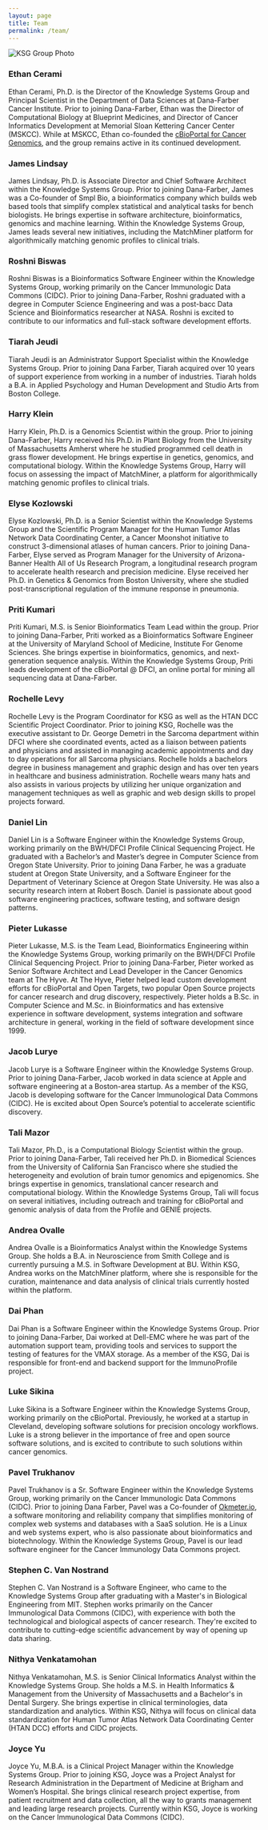 ```yaml
---
layout: page
title: Team
permalink: /team/
---
```


<img src="/knowledge-systems/assets/images/zoom1.png" alt="KSG Group Photo">

### Ethan Cerami
Ethan Cerami, Ph.D. is the Director of the Knowledge Systems Group and Principal Scientist in the Department of Data Sciences at Dana-Farber Cancer Institute. Prior to joining Dana-Farber, Ethan was the Director of Computational Biology at Blueprint Medicines, and Director of Cancer Informatics Development at Memorial Sloan Kettering Cancer Center (MSKCC).  While at MSKCC, Ethan co-founded the <a href="http://cbioportal.org">cBioPortal for Cancer Genomics</a>, and the group remains active in its continued development.

### James Lindsay
James Lindsay, Ph.D. is Associate Director and Chief Software Architect within the Knowledge Systems Group.  Prior to joining Dana-Farber, James was a Co-founder of Smpl Bio, a bioinformatics company which builds web based tools that simplify complex statistical and analytical tasks for bench biologists.  He brings expertise in software architecture, bioinformatics, genomics and machine learning.  Within the Knowledge Systems Group, James leads several new initiatives, including the MatchMiner platform for algorithmically matching genomic profiles to clinical trials.

### Roshni Biswas
Roshni Biswas is a Bioinformatics Software Engineer within the Knowledge Systems Group, working primarily on the Cancer Immunologic Data Commons (CIDC).  Prior to joining Dana-Farber, Roshni graduated with a degree in Computer Science Engineering and was a post-bacc Data Science and Bioinformatics researcher at NASA.  Roshni is excited to contribute to our informatics and full-stack software development efforts.

### Tiarah Jeudi
Tiarah Jeudi is an Administrator Support Specialist within the Knowledge Systems Group. Prior to joining Dana Farber, Tiarah acquired over 10 years of support experience from working in a number of industries. Tiarah holds a B.A. in Applied Psychology and Human Development and Studio Arts from Boston College.

### Harry Klein
Harry Klein, Ph.D. is a Genomics Scientist within the group. Prior to joining Dana-Farber, Harry received his Ph.D. in Plant Biology from the University of Massachusetts Amherst where he studied programmed cell death in grass flower development. He brings expertise in genetics, genomics, and computational biology. Within the Knowledge Systems Group, Harry will focus on assessing the impact of MatchMiner, a platform for algorithmically matching genomic profiles to clinical trials. 

### Elyse Kozlowski
Elyse Kozlowski, Ph.D. is a Senior Scientist within the Knowledge Systems Group and the Scientific Program Manager for the Human Tumor Atlas Network Data Coordinating Center, a Cancer Moonshot initiative to construct 3-dimensional atlases of human cancers. Prior to joining Dana-Farber, Elyse served as Program Manager for the University of Arizona-Banner Health All of Us Research Program, a longitudinal research program to accelerate health research and precision medicine. Elyse received her Ph.D. in Genetics & Genomics from Boston University, where she studied post-transcriptional regulation of the immune response in pneumonia.

### Priti Kumari
Priti Kumari, M.S. is Senior Bioinformatics Team Lead within the group.  Prior to joining Dana-Farber, Priti worked as a Bioinformatics Software Engineer at the University of Maryland School of Medicine, Institute For Genome Sciences.  She brings expertise in bioinformatics, genomics, and next-generation sequence analysis.  Within the Knowledge Systems Group, Priti leads development of the cBioPortal @ DFCI, an online portal for mining all sequencing data at Dana-Farber.

### Rochelle Levy
Rochelle Levy is the Program Coordinator for KSG as well as the HTAN DCC Scientific Project Coordinator. Prior to joining KSG, Rochelle was the executive assistant to Dr. George Demetri in the Sarcoma department within DFCI where she coordinated events, acted as a liaison between patients and physicians and assisted in managing academic appointments and day to day operations for all Sarcoma physicians. Rochelle holds a bachelors degree in business management and graphic design and has over ten years in healthcare and business administration. Rochelle wears many hats and also assists in various projects by utilizing her unique organization and management techniques as well as graphic and web design skills to propel projects forward.

### Daniel Lin
Daniel Lin is a Software Engineer within the Knowledge Systems Group, working primarily on the BWH/DFCI Profile Clinical Sequencing Project.  He graduated with a Bachelor’s and Master’s degree in Computer Science from Oregon State University. Prior to joining Dana Farber, he was a graduate student at Oregon State University, and a Software Engineer for the Department of Veterinary Science at Oregon State University. He was also a security research intern at Robert Bosch. Daniel is passionate about good software engineering practices, software testing, and software design patterns.

### Pieter Lukasse
Pieter Lukasse, M.S. is the Team Lead, Bioinformatics Engineering within the Knowledge Systems Group, working primarily on the BWH/DFCI Profile Clinical Sequencing Project.  Prior to joining Dana-Farber, Pieter worked as Senior Software Architect and Lead Developer in the Cancer Genomics team at The Hyve. At The Hyve, Pieter helped lead custom development efforts for cBioPortal and Open Targets, two popular Open Source projects for cancer research and drug discovery, respectively. Pieter holds a B.Sc. in Computer Science and M.Sc. in Bioinformatics and has extensive experience in software development, systems integration and software architecture in general, working in the field of software development since 1999.

### Jacob Lurye
Jacob Lurye is a Software Engineer within the Knowledge Systems Group. Prior to joining Dana-Farber, Jacob worked in data science at Apple and software engineering at a Boston-area startup. As a member of the KSG, Jacob is developing software for the Cancer Immunological Data Commons (CIDC). He is excited about Open Source’s potential to accelerate scientific discovery. 

### Tali Mazor
Tali Mazor, Ph.D., is a Computational Biology Scientist within the group. Prior to joining Dana-Farber, Tali received her Ph.D. in Biomedical Sciences from the University of California San Francisco where she studied the heterogeneity and evolution of brain tumor genomics and epigenomics. She brings expertise in genomics, translational cancer research and computational biology. Within the Knowledge Systems Group, Tali will focus on several initiatives, including outreach and training for cBioPortal and genomic analysis of data from the Profile and GENIE projects.

### Andrea Ovalle
Andrea Ovalle is a Bioinformatics Analyst within the Knowledge Systems Group.  She holds a B.A. in Neuroscience from Smith College and is currently pursuing a M.S. in Software Development at BU. Within KSG, Andrea works on the MatchMiner platform, where she is responsible for the curation, maintenance and data analysis of clinical trials currently hosted within the platform.

### Dai Phan
Dai Phan is a Software Engineer within the Knowledge Systems Group.  Prior to joining Dana-Farber, Dai worked at Dell-EMC where he was part of the automation support team, providing tools and services to support the testing of features for the VMAX storage.  As a member of the KSG, Dai is responsible for front-end and backend support for
the ImmunoProfile project.

### Luke Sikina
Luke Sikina is a Software Engineer within the Knowledge Systems Group, working primarily on the cBioPortal. Previously, he worked at a startup in Cleveland, developing software solutions for precision oncology workflows. Luke is a strong believer in the importance of free and open source software solutions, and is excited to contribute to such solutions within cancer genomics.

### Pavel Trukhanov 
Pavel Trukhanov is a Sr. Software Engineer within the Knowledge Systems Group, working primarily on the Cancer Immunologic Data Commons (CIDC).  Prior to joining Dana Farber, Pavel was a Co-founder of [Okmeter.io](http://okmeter.io), a software monitoring and reliability company that simplifies monitoring of complex web systems and databases with a SaaS solution. He is a Linux and web systems expert, who is also passionate about bioinformatics and biotechnology. Within the Knowledge Systems Group, Pavel is our lead software engineer for the Cancer Immunology Data Commons project.

### Stephen C. Van Nostrand
Stephen C. Van Nostrand is a Software Engineer, who came to the Knowledge Systems Group after graduating with a Master's in Biological Engineering from MIT. Stephen works primarily on the Cancer Immunological Data Commons (CIDC), with experience with both the technological and biological aspects of cancer research. They're excited to contribute to cutting-edge scientific advancement by way of opening up data sharing.

### Nithya Venkatamohan
Nithya Venkatamohan, M.S. is Senior Clinical Informatics Analyst within the Knowledge Systems Group. She holds a M.S. in Health Informatics & Management from the University of Massachusetts and a Bachelor's in Dental Surgery. She brings expertise in clinical terminologies, data standardization and analytics. Within KSG, Nithya will focus on clinical data standardization for Human Tumor Atlas Network Data Coordinating Center (HTAN DCC) efforts and CIDC projects.

### Joyce Yu
Joyce Yu, M.B.A. is a Clinical Project Manager within the Knowledge Systems Group. Prior to joining KSG, Joyce was a Project Analyst for Research Administration in the Department of Medicine at Brigham and Women’s Hospital. She brings clinical research project expertise, from patient recruitment and data collection, all the way to grants management and leading large research projects. Currently within KSG, Joyce is working on the Cancer Immunological Data Commons (CIDC).
